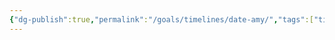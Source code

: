 ```yaml
---
{"dg-publish":true,"permalink":"/goals/timelines/date-amy/","tags":["timeline","plans"],"created":"","updated":""}
---
```



